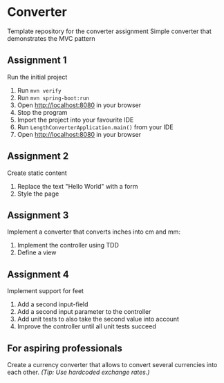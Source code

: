 # Converter
Template repository for the converter assignment
Simple converter that demonstrates the MVC pattern

## Assignment 1
Run the initial project
1. Run `mvn verify`
1. Run `mvn spring-boot:run`
1. Open <http://localhost:8080> in your browser
1. Stop the program
1. Import the project into your favourite IDE
1. Run `LengthConverterApplication.main()` from your IDE
1. Open <http://localhost:8080> in your browser

## Assignment 2
Create static content
1. Replace the text "Hello World" with a form
1. Style the page

## Assignment 3
Implement a converter that converts inches into cm and mm:
1. Implement the controller using TDD
1. Define a view

## Assignment 4
Implement support for feet
1. Add a second input-field
1. Add a second input parameter to the controller
1. Add unit tests to also take the second value into account
1. Improve the controller until all unit tests succeed

## For aspiring professionals
Create a currency converter that allows to convert several currencies into each other.
_(Tip: Use hardcoded exchange rates.)_
